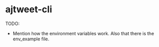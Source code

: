 # ajtweet-cli

TODO:
- Mention how the environment variables work. Also that there is the env_example file.